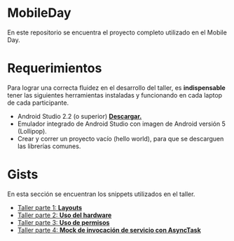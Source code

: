 # MobileDay
En este repositorio se encuentra el proyecto completo utilizado en el Mobile Day.

# Requerimientos
Para lograr una correcta fluidez en el desarrollo del taller, es **indispensable** tener las siguientes herramientas instaladas y funcionando en cada laptop de cada participante.

* Android Studio 2.2 (o superior) [**Descargar.**](https://developer.android.com/studio/index.html)
* Emulador integrado de Android Studio con imagen de Android versión 5 (Lollipop).
* Crear y correr un proyecto vacío (hello world), para que se descarguen las librerías comunes.

# Gists
En esta sección se encuentran los snippets utilizados en el taller.

* [Taller parte 1: **Layouts**](https://gist.github.com/marcherdiego/93950f999ef26902f28520eba154274c)
* [Taller parte 2: **Uso del hardware**](https://gist.github.com/marcherdiego/bde9ba8986db080d33b37863b39e240e)
* [Taller parte 3: **Uso de permisos**](https://gist.github.com/marcherdiego/caebaf4dab36abf9da2592b6f903593c)
* [Taller parte 4: **Mock de invocación de servicio con AsyncTask**](https://gist.github.com/marcherdiego/9e01b0000b618e66030fce897376d360)
